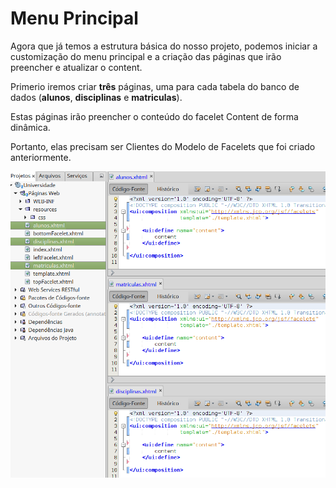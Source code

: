 # Menu Principal

Agora que já temos a estrutura básica do nosso projeto, podemos iniciar a customização do menu principal e a criação das páginas que irão preencher e atualizar o content.

Primerio iremos criar **três** páginas, uma para cada tabela do banco de dados \(**alunos**, **disciplinas** e **matriculas**\).

Estas páginas irão preencher o conteúdo do facelet Content de forma dinâmica.

Portanto, elas precisam ser Clientes do Modelo de Facelets que foi criado anteriormente.

![](/assets/clientesdomodelo3crud.png)

